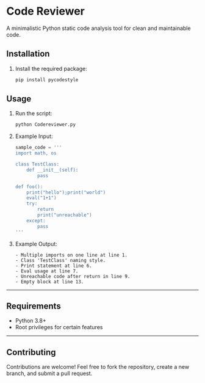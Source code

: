 # Code Reviewer

A minimalistic Python static code analysis tool for clean and maintainable code.

## Installation
1. Install the required package:
   ```bash
   pip install pycodestyle
   ```

## Usage
1. Run the script:
   ```bash
   python Codereviewer.py
   ```

2. Example Input:
   ```python
   sample_code = '''
   import math, os

   class TestClass:
       def __init__(self):
           pass

   def foo():
       print("hello");print("world")
       eval("1+1")
       try:
           return
           print("unreachable")
       except:
           pass
   '''
   ```

3. Example Output:
   ```plaintext
   - Multiple imports on one line at line 1.
   - Class 'TestClass' naming style.
   - Print statement at line 6.
   - Eval usage at line 7.
   - Unreachable code after return in line 9.
   - Empty block at line 13.
   ```


---

## Requirements

- Python 3.8+
- Root privileges for certain features

---


## Contributing

Contributions are welcome! Feel free to fork the repository, create a new branch, and submit a pull request.
